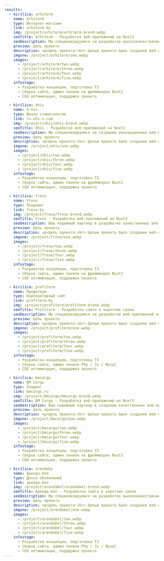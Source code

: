 ```yaml
---
results:
  - kirilica: arhiterm
    name: Arhiterm
    type: Интернет-магазин
    link: arhiterm.by
    img: /project/arhiterm/arhiterm-brend.webp
    seoTitle: Arhiterm - Разработка веб-приложений на Nuxt2
    seoDescription: Мы специализируемся на разработке высококачественных веб-приложений на Nuxt3. Наши проекты отражают профессионализм, творчество и инновации. Свяжитесь с нами для создания вашего следующего веб-проекта.
    preview: Цель проекта
    description: <p>Цель проекта:<br> Целью проекта было создание веб-сайта с использованием фреймворка Nuxt.js, который обеспечивает высокую производительность, SEO-оптимизацию и удобное управление контентом.</p><p>Характеристики проекта:</p><p>Использование Nuxt.js:<br> Мы выбрали Nuxt.js в качестве основного инструмента разработки, так как он предоставляет превосходную серверную рендеризацию, автоматическую генерацию статических файлов, а также простую настройку маршрутизации и состояния приложения.</p> <p>Vue.js:<br> Nuxt.js основан на Vue.js, что обеспечивает легкость разработки и масштабируемость проекта благодаря его компонентной структуре и реактивности.</p> <p>Управление состоянием с помощью Vuex:<br> Мы использовали Vuex для эффективного управления состоянием приложения, что обеспечило стабильность и предсказуемость взаимодействия компонентов.</p> <p>SEO-оптимизация:<br> Nuxt.js предоставляет встроенные инструменты для SEO-оптимизации, такие как генерация мета-тегов на сервере и динамическая подгрузка контента, что помогает улучшить видимость сайта в поисковых системах.</p><p>Модульность и расширяемость:<br> Мы структурировали проект с использованием модульного подхода, разделяя функциональность на отдельные модули для легкой поддержки и расширения в будущем.</p><p>Результаты:<br>Результатом нашей работы стал современный, отзывчивый веб-сайт, который соответствует ожиданиям клиентов и предоставляет пользователю плавный и удобный интерфейс. Благодаря использованию Nuxt.js мы смогли обеспечить высокую производительность и оптимизацию для поисковых систем, что способствует увеличению трафика и конверсии.</p><p>Заключение:<br> Разработка веб-сайта на Nuxt.js представляла собой увлекательный и продуктивный процесс, который позволил нам создать инновационное веб-приложение, удовлетворяющее потребности как наших клиентов, так и их пользователей. Мы гордимся результатами нашей работы и уверены, что сайт будет успешно справляться с поставленными перед ним задачами в долгосрочной перспективе.</p>
    imgone: /project/arhiterm/one.webp
    images:
      - /project/arhiterm/two.webp
      - /project/arhiterm/three.webp
      - /project/arhiterm/four.webp
      - /project/arhiterm/five.webp
    infostage:
      - Разработка концепции, подготовка ТЗ
      - Сборка сайта, админ панели на фреймворке Nuxt2
      - СЕО оптимизация, поддержка проекта

  - kirilica: ohis
    name: O-his
    type: Школа стоматологии
    link: ru.ohi-s.com
    img: /project/ohis/ohis-brend.webp
    seoTitle: Ohis - Разработка веб-приложений на Nuxt2
    seoDescription: Мы специализируемся на создании инновационных веб-приложений с использованием Nuxt3. Наши проекты отличаются профессионализмом, креативностью и передовыми технологиями. Свяжитесь с нами, чтобы воплотить ваш следующий веб-проект в жизнь.
    preview: Цель проекта
    description: <p>Цель проекта:<br> Целью проекта было создание веб-сайта с использованием фреймворка Nuxt.js, который обеспечивает высокую производительность, SEO-оптимизацию и удобное управление контентом.</p><p>Характеристики проекта:</p><p>Использование Nuxt.js:<br> Мы выбрали Nuxt.js в качестве основного инструмента разработки, так как он предоставляет превосходную серверную рендеризацию, автоматическую генерацию статических файлов, а также простую настройку маршрутизации и состояния приложения.</p> <p>Vue.js:<br> Nuxt.js основан на Vue.js, что обеспечивает легкость разработки и масштабируемость проекта благодаря его компонентной структуре и реактивности.</p> <p>Управление состоянием с помощью Vuex:<br> Мы использовали Vuex для эффективного управления состоянием приложения, что обеспечило стабильность и предсказуемость взаимодействия компонентов.</p> <p>SEO-оптимизация:<br> Nuxt.js предоставляет встроенные инструменты для SEO-оптимизации, такие как генерация мета-тегов на сервере и динамическая подгрузка контента, что помогает улучшить видимость сайта в поисковых системах.</p><p>Модульность и расширяемость:<br> Мы структурировали проект с использованием модульного подхода, разделяя функциональность на отдельные модули для легкой поддержки и расширения в будущем.</p><p>Результаты:<br>Результатом нашей работы стал современный, отзывчивый веб-сайт, который соответствует ожиданиям клиентов и предоставляет пользователю плавный и удобный интерфейс. Благодаря использованию Nuxt.js мы смогли обеспечить высокую производительность и оптимизацию для поисковых систем, что способствует увеличению трафика и конверсии.</p><p>Заключение:<br> Разработка веб-сайта на Nuxt.js представляла собой увлекательный и продуктивный процесс, который позволил нам создать инновационное веб-приложение, удовлетворяющее потребности как наших клиентов, так и их пользователей. Мы гордимся результатами нашей работы и уверены, что сайт будет успешно справляться с поставленными перед ним задачами в долгосрочной перспективе.</p>
    imgone: /project/ohis/one.webp
    images:
      - /project/ohis/two.webp
      - /project/ohis/three.webp
      - /project/ohis/four.webp
      - /project/ohis/five.webp
    infostage:
      - Разработка концепции, подготовка ТЗ
      - Сборка сайта, админ панели на фреймворке Nuxt2
      - СЕО оптимизация, поддержка проекта

  - kirilica: frese
    name: Frese
    type: Лэндиинг
    link: frese.by
    img: /project/frese/frese-brend.webp
    seoTitle: Frese - Разработка веб-приложений на Nuxt3
    seoDescription: Ваш надежный партнер в разработке качественных веб-приложений на Nuxt3. Наша команда предлагает профессиональные решения, сочетающие в себе креативность и передовые технологии. Обращайтесь к нам для вашего следующего проекта.
    preview: Цель проекта
    description: <p>Цель проекта:<br> Целью проекта было создание веб-сайта с использованием фреймворка Nuxt.js, который обеспечивает высокую производительность, SEO-оптимизацию и удобное управление контентом.</p><p>Характеристики проекта:</p><p>Использование Nuxt.js:<br> Мы выбрали Nuxt.js в качестве основного инструмента разработки, так как он предоставляет превосходную серверную рендеризацию, автоматическую генерацию статических файлов, а также простую настройку маршрутизации и состояния приложения.</p> <p>Vue.js:<br> Nuxt.js основан на Vue.js, что обеспечивает легкость разработки и масштабируемость проекта благодаря его компонентной структуре и реактивности.</p> <p>Управление состоянием с помощью Vuex:<br> Мы использовали Vuex для эффективного управления состоянием приложения, что обеспечило стабильность и предсказуемость взаимодействия компонентов.</p> <p>SEO-оптимизация:<br> Nuxt.js предоставляет встроенные инструменты для SEO-оптимизации, такие как генерация мета-тегов на сервере и динамическая подгрузка контента, что помогает улучшить видимость сайта в поисковых системах.</p><p>Модульность и расширяемость:<br> Мы структурировали проект с использованием модульного подхода, разделяя функциональность на отдельные модули для легкой поддержки и расширения в будущем.</p><p>Результаты:<br>Результатом нашей работы стал современный, отзывчивый веб-сайт, который соответствует ожиданиям клиентов и предоставляет пользователю плавный и удобный интерфейс. Благодаря использованию Nuxt.js мы смогли обеспечить высокую производительность и оптимизацию для поисковых систем, что способствует увеличению трафика и конверсии.</p><p>Заключение:<br> Разработка веб-сайта на Nuxt.js представляла собой увлекательный и продуктивный процесс, который позволил нам создать инновационное веб-приложение, удовлетворяющее потребности как наших клиентов, так и их пользователей. Мы гордимся результатами нашей работы и уверены, что сайт будет успешно справляться с поставленными перед ним задачами в долгосрочной перспективе.</p>
    imgone: /project/frese/one.webp
    images:
      - /project/frese/two.webp
      - /project/frese/three.webp
      - /project/frese/four.webp
      - /project/frese/five.webp
    infostage:
      - Разработка концепции, подготовка ТЗ
      - Сборка сайта, админ панели на фреймворке Nuxt3
      - СЕО оптимизация, поддержка проекта

  - kirilica: profiterm
    name: Профитерм
    type: Корпоративный сайт
    link: profiterm.by
    img: /project/profiterm/profiterm-brend.webp
    seoTitle: Profiterm - Разработка сайта в короткие сроки
    seoDescription: Мы специализируемся на разработке веб-приложений на Nuxt3, предлагая уникальные решения с акцентом на инновации и творчество. Обращайтесь к нам с вашими идеями, и мы превратим их в реальность.
    preview: Цель проекта
    description: <p>Цель проекта:<br> Целью проекта было создание веб-сайта с использованием фреймворка Nuxt.js, который обеспечивает высокую производительность, SEO-оптимизацию и удобное управление контентом.</p><p>Характеристики проекта:</p><p>Использование Nuxt.js:<br> Мы выбрали Nuxt.js в качестве основного инструмента разработки, так как он предоставляет превосходную серверную рендеризацию, автоматическую генерацию статических файлов, а также простую настройку маршрутизации и состояния приложения.</p> <p>Vue.js:<br> Nuxt.js основан на Vue.js, что обеспечивает легкость разработки и масштабируемость проекта благодаря его компонентной структуре и реактивности.</p> <p>Управление состоянием с помощью Vuex:<br> Мы использовали Vuex для эффективного управления состоянием приложения, что обеспечило стабильность и предсказуемость взаимодействия компонентов.</p> <p>SEO-оптимизация:<br> Nuxt.js предоставляет встроенные инструменты для SEO-оптимизации, такие как генерация мета-тегов на сервере и динамическая подгрузка контента, что помогает улучшить видимость сайта в поисковых системах.</p><p>Модульность и расширяемость:<br> Мы структурировали проект с использованием модульного подхода, разделяя функциональность на отдельные модули для легкой поддержки и расширения в будущем.</p><p>Результаты:<br>Результатом нашей работы стал современный, отзывчивый веб-сайт, который соответствует ожиданиям клиентов и предоставляет пользователю плавный и удобный интерфейс. Благодаря использованию Nuxt.js мы смогли обеспечить высокую производительность и оптимизацию для поисковых систем, что способствует увеличению трафика и конверсии.</p><p>Заключение:<br> Разработка веб-сайта на Nuxt.js представляла собой увлекательный и продуктивный процесс, который позволил нам создать инновационное веб-приложение, удовлетворяющее потребности как наших клиентов, так и их пользователей. Мы гордимся результатами нашей работы и уверены, что сайт будет успешно справляться с поставленными перед ним задачами в долгосрочной перспективе.</p>
    imgone: /project/profiterm/one.webp
    images:
      - /project/profiterm/two.webp
      - /project/profiterm/three.webp
      - /project/profiterm/four.webp
      - /project/profiterm/five.webp
    infostage:
      - Разработка концепции, подготовка ТЗ
      - Сборка сайта, админ панели Php / Js / Mysql
      - СЕО оптимизация, поддержка проекта

  - kirilica: bmcargo
    name: BM Cargo
    type: Лэндинг
    link: bmcargo.ru
    img: /project/bmcargo/bmcargo-brend.webp
    seoTitle: BM Cargo - Разработка веб-приложений на Nuxt3
    seoDescription: Ваш надежный партнер в создании качественных веб-приложений на Nuxt3. Мы гарантируем профессиональный подход, индивидуальное внимание к каждому проекту и внедрение передовых технологий.
    preview: Цель проекта
    description: <p>Цель проекта:<br> Целью проекта было создание веб-сайта с использованием фреймворка Nuxt.js, который обеспечивает высокую производительность, SEO-оптимизацию и удобное управление контентом.</p><p>Характеристики проекта:</p><p>Использование Nuxt.js:<br> Мы выбрали Nuxt.js в качестве основного инструмента разработки, так как он предоставляет превосходную серверную рендеризацию, автоматическую генерацию статических файлов, а также простую настройку маршрутизации и состояния приложения.</p> <p>Vue.js:<br> Nuxt.js основан на Vue.js, что обеспечивает легкость разработки и масштабируемость проекта благодаря его компонентной структуре и реактивности.</p> <p>Управление состоянием с помощью Vuex:<br> Мы использовали Vuex для эффективного управления состоянием приложения, что обеспечило стабильность и предсказуемость взаимодействия компонентов.</p> <p>SEO-оптимизация:<br> Nuxt.js предоставляет встроенные инструменты для SEO-оптимизации, такие как генерация мета-тегов на сервере и динамическая подгрузка контента, что помогает улучшить видимость сайта в поисковых системах.</p><p>Модульность и расширяемость:<br> Мы структурировали проект с использованием модульного подхода, разделяя функциональность на отдельные модули для легкой поддержки и расширения в будущем.</p><p>Результаты:<br>Результатом нашей работы стал современный, отзывчивый веб-сайт, который соответствует ожиданиям клиентов и предоставляет пользователю плавный и удобный интерфейс. Благодаря использованию Nuxt.js мы смогли обеспечить высокую производительность и оптимизацию для поисковых систем, что способствует увеличению трафика и конверсии.</p><p>Заключение:<br> Разработка веб-сайта на Nuxt.js представляла собой увлекательный и продуктивный процесс, который позволил нам создать инновационное веб-приложение, удовлетворяющее потребности как наших клиентов, так и их пользователей. Мы гордимся результатами нашей работы и уверены, что сайт будет успешно справляться с поставленными перед ним задачами в долгосрочной перспективе.</p>
    imgone: /project/bmcargo/one.webp
    images:
      - /project/bmcargo/two.webp
      - /project/bmcargo/three.webp
      - /project/bmcargo/four.webp
      - /project/bmcargo/five.webp
    infostage:
      - Разработка концепции, подготовка ТЗ
      - Сборка сайта, админ панели на фреймворке Nuxt3
      - СЕО оптимизация, поддержка проекта

  - kirilica: arendaby
    name: Аренда.бел
    type: Доска объявлений
    link: аренда.бел
    img: /project/arendabel/arendabel-brend.webp
    seoTitle: Аренда.бел - Разработка сайта в короткие сроки
    seoDescription: Мы специализируемся на разработке высококачественных веб-приложений на Nuxt3, предлагая вам инновационные и творческие решения. Обращайтесь к нам, чтобы реализовать ваш следующий веб-проект на новом уровне.
    preview: Цель проекта
    description: <p>Цель проекта:<br> Целью проекта было создание веб-сайта с использованием фреймворка Nuxt.js, который обеспечивает высокую производительность, SEO-оптимизацию и удобное управление контентом.</p><p>Характеристики проекта:</p><p>Использование Nuxt.js:<br> Мы выбрали Nuxt.js в качестве основного инструмента разработки, так как он предоставляет превосходную серверную рендеризацию, автоматическую генерацию статических файлов, а также простую настройку маршрутизации и состояния приложения.</p> <p>Vue.js:<br> Nuxt.js основан на Vue.js, что обеспечивает легкость разработки и масштабируемость проекта благодаря его компонентной структуре и реактивности.</p> <p>Управление состоянием с помощью Vuex:<br> Мы использовали Vuex для эффективного управления состоянием приложения, что обеспечило стабильность и предсказуемость взаимодействия компонентов.</p> <p>SEO-оптимизация:<br> Nuxt.js предоставляет встроенные инструменты для SEO-оптимизации, такие как генерация мета-тегов на сервере и динамическая подгрузка контента, что помогает улучшить видимость сайта в поисковых системах.</p><p>Модульность и расширяемость:<br> Мы структурировали проект с использованием модульного подхода, разделяя функциональность на отдельные модули для легкой поддержки и расширения в будущем.</p><p>Результаты:<br>Результатом нашей работы стал современный, отзывчивый веб-сайт, который соответствует ожиданиям клиентов и предоставляет пользователю плавный и удобный интерфейс. Благодаря использованию Nuxt.js мы смогли обеспечить высокую производительность и оптимизацию для поисковых систем, что способствует увеличению трафика и конверсии.</p><p>Заключение:<br> Разработка веб-сайта на Nuxt.js представляла собой увлекательный и продуктивный процесс, который позволил нам создать инновационное веб-приложение, удовлетворяющее потребности как наших клиентов, так и их пользователей. Мы гордимся результатами нашей работы и уверены, что сайт будет успешно справляться с поставленными перед ним задачами в долгосрочной перспективе.</p>
    imgone: /project/arendabel/one.webp
    images:
      - /project/arendabel/two.webp
      - /project/arendabel/three.webp
      - /project/arendabel/four.webp
      - /project/arendabel/five.webp
    infostage:
      - Разработка концепции, подготовка ТЗ
      - Сборка сайта, админ панели Php / Js / Mysql
      - СЕО оптимизация, поддержка проекта
---
```

